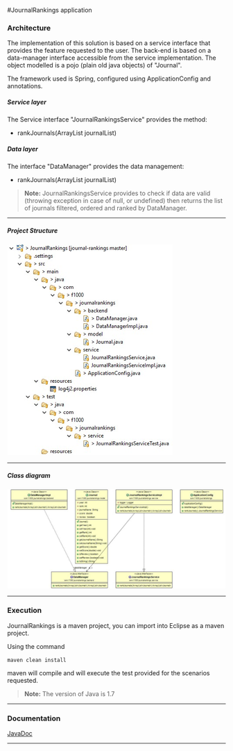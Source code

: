 #JournalRankings application

###  Architecture
The implementation of this solution is based on a service interface that provides the feature requested to the user. The back-end is based on a data-manager interface accessible from the service implementation. The object modelled is a pojo (plain old java objects) of "Journal".

The framework used is Spring, configured using ApplicationConfig and annotations.

##### Service layer
The Service interface "JournalRankingsService" provides the method:
 - rankJournals(ArrayList<Journal> journalList)  

##### Data layer
 The interface "DataManager" provides the data management:
- rankJournals(ArrayList<Journal> journalList)


> **Note:** JournalRankingsService provides to check if data are valid (throwing exception in case of null, or undefined) then returns the list of journals filtered, ordered and ranked by DataManager.  

----------

##### Project Structure
![JournalRankings project structure](JournalRankings/doc/project-structure.jpg)

----------

##### Class diagram
![JournalRankings class diagram](JournalRankings/doc/class-diagram.jpg)

----------

###  Execution
JournalRankings  is a maven project, you can import into Eclipse as a maven project. 

Using the command
```
maven clean install
```
maven will compile and will execute the test provided for the scenarios requested.

> **Note:** The version of Java is 1.7 

----------

###  Documentation
[JavaDoc](https://github.com/fabriziozandonella/journal-rankings/tree/master/JournalRankings/doc) 

----------

